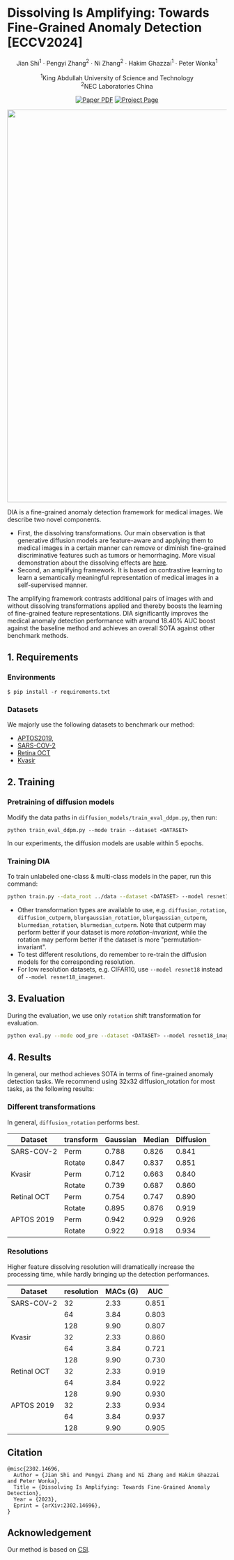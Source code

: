 # Dissolving Is Amplifying: Towards Fine-Grained Anomaly Detection [ECCV2024]


<div align="center">
Jian Shi<sup>1</sup> · Pengyi Zhang<sup>2</sup> · Ni Zhang<sup>2</sup> · Hakim Ghazzai<sup>1</sup> ·  Peter Wonka<sup>1</sup>


<sup>1</sup>King Abdullah University of Science and Technology                                                                
<sup>2</sup>NEC Laboratories China
    
<a href="https://arxiv.org/abs/2302.14696"><img src='https://img.shields.io/badge/arXiv-Dissolving Is Amplifying-red' alt='Paper PDF'></a>
<a href='https://shijianjian.github.io/DIA/'><img src='https://img.shields.io/badge/Project_Page-Dissolving Is Amplifying-green' alt='Project Page'></a>
</div>



<p align="center">
    <img src=https://shijianjian.github.io/DIA/static/images/main-graph.png width="900"> 
</p>


DIA is a fine-grained anomaly detection framework for medical images. We describe two novel components.

- First, the dissolving transformations. Our main observation is that generative diffusion models are feature-aware and applying them to medical images in a certain manner can remove or diminish fine-grained discriminative features such as tumors or hemorrhaging. More visual demonstration about the dissolving effects are [here](https://shijianjian.github.io/DIA/).
- Second, an amplifying framework. It is based on contrastive learning to learn a semantically meaningful representation of medical images in a self-supervised manner.

The amplifying framework contrasts additional pairs of images with and without dissolving transformations applied and thereby boosts the learning of fine-grained feature representations. DIA significantly improves the medical anomaly detection performance with around 18.40\% AUC boost against the baseline method and achieves an overall SOTA against other benchmark methods.
## 1. Requirements
### Environments
```
$ pip install -r requirements.txt
```

### Datasets 
We majorly use the following datasets to benchmark our method:
- [APTOS2019](https://www.kaggle.com/competitions/aptos2019-blindness-detection/data),
- [SARS-COV-2](https://www.kaggle.com/datasets/plameneduardo/sarscov2-ctscan-dataset)
- [Retina OCT](https://www.kaggle.com/datasets/paultimothymooney/kermany2018)
- [Kvasir](https://datasets.simula.no/kvasir/)


## 2. Training

### Pretraining of diffusion models
Modify the data paths in `diffusion_models/train_eval_ddpm.py`, then run:
```
python train_eval_ddpm.py --mode train --dataset <DATASET>
```
In our experiments, the diffusion models are usable within 5 epochs.

### Training DIA

To train unlabeled one-class & multi-class models in the paper, run this command:

```bash
python train.py --data_root ../data --dataset <DATASET> --model resnet18_imagenet --mode simclr_DIA --shift_trans_type diffusion_rotation --diff_resolution 32 --batch_size 32 --one_class_idx 0 --save_step 1  --diffusion_model_path <DIFFUSION_MODEL_PATH>
```

- Other transformation types are available to use, e.g. `diffusion_rotation`, `diffusion_cutperm`, `blurgaussian_rotation`, `blurgaussian_cutperm`, `blurmedian_rotation`, `blurmedian_cutperm`. Note that cutperm may perform better if your dataset is more *rotation-invariant*, while the rotation may perform better if the dataset is more "permutation-invariant".
- To test different resolutions, do remember to re-train the diffusion models for the corresponding resolution.
- For low resolution datasets, e.g. CIFAR10, use `--model resnet18` instead of `--model resnet18_imagenet`.

## 3. Evaluation

During the evaluation, we use only `rotation` shift transformation for evaluation.

```bash
python eval.py --mode ood_pre --dataset <DATASET> --model resnet18_imagenet --ood_score CSI --shift_trans_type rotation --print_score --diffusion_upper_offset 0. --diffusion_offset 0. --ood_samples 10 --resize_factor 0.54 --resize_fix --one_class_idx 0 --load_path <MODEL_PATH>
```

## 4. Results

In general, our method achieves SOTA in terms of fine-grained anomaly detection tasks. We recommend using 32x32 diffusion_rotation for most tasks, as the following results:

### Different transformations

In general, `diffusion_rotation` performs best.


| Dataset       | transform    | Gaussian     |   Median  |  Diffusion |
| --------------|------------- | ------------ | --------- | ---------- |
| SARS-COV-2    | Perm         |    0.788     |   0.826   |   0.841    |
|               | Rotate       |    0.847     |   0.837   |   0.851    |
| Kvasir        | Perm         |    0.712     |   0.663   |   0.840    |
|               | Rotate       |    0.739     |   0.687   |   0.860    |
| Retinal OCT   | Perm         |    0.754     |   0.747   |   0.890    |
|               | Rotate       |    0.895     |   0.876   |   0.919    |
| APTOS 2019    | Perm         |    0.942     |   0.929   |   0.926    |
|               | Rotate       |    0.922     |   0.918   |   0.934    |


### Resolutions

Higher feature dissolving resolution will dramatically increase the processing time, while hardly bringing up the detection performances.


| Dataset       | resolution   |   MACs (G)   |     AUC      |
| --------------|------------- |------------- | ------------ |
| SARS-COV-2    | 32           |  2.33        |    0.851     |
|               | 64           |  3.84        |    0.803     |
|               | 128          |  9.90        |    0.807     |
| Kvasir        | 32           |  2.33        |    0.860     |
|               | 64           |  3.84        |    0.721     |
|               | 128          |  9.90        |    0.730     |
| Retinal OCT   | 32           |  2.33        |    0.919     |
|               | 64           |  3.84        |    0.922     |
|               | 128          |  9.90        |    0.930     |
| APTOS 2019    | 32           |  2.33        |    0.934     |
|               | 64           |  3.84        |    0.937     |
|               | 128          |  9.90        |    0.905     |


## Citation
```
@misc{2302.14696,
  Author = {Jian Shi and Pengyi Zhang and Ni Zhang and Hakim Ghazzai and Peter Wonka},
  Title = {Dissolving Is Amplifying: Towards Fine-Grained Anomaly Detection},
  Year = {2023},
  Eprint = {arXiv:2302.14696},
}
```

## Acknowledgement
Our method is based on [CSI](https://github.com/alinlab/CSI).
